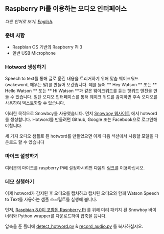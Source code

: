 ## Raspberry Pi를 이용하는 오디오 인터페이스

*다른 언어로 보기: [English](README.md).*

### 준비 사항
- Raspbian OS 기반의 Raspberry Pi 3
- 일반 USB Microphone

### Hotword 생성하기
Speech to text를 통해 글로 옮긴 내용을 트리거하기 위해 맞춤 웨이크워드(wakeword, 깨우는 말)를 만들어 보겠습니다. 예를 들어 ** Hey Watson ** 또는 ** Hello Watson ** 또는 ** Hi Watson **과 같은 웨이크워드를 듣는 핫워드 엔진을 만들 수 있습니다. 일단 오디오 인터페이스를 통해 웨이크 워드를 감지하면 후속 오디오를 사용하여 텍스트화할 수 있습니다.

이러한 목적으로 Snowboy를 사용했습니다. 먼저 [Snowboy 웹사이트](https://snowboy.kitt.ai/) 에서 hotword를 생성합니다. Hotword를 만들려면 Github, Google 또는 Facebook으로 로그인해야합니다.

세 가지 오디오 샘플로 된 hotword를 만들었으면 이제 다음 섹션에서 사용할 모델을 다운로드 할 수 있습니다

### 마이크 설정하기
여러분의 마이크를 raspberry Pi에 설정하시려면 다음의 [링크](http://docs.kitt.ai/snowboy/#running-on-raspberry-pi)를 이용하십시오.


### 데모 실행하기
이제 hotword가 감지된 후 오디오를 캡처하고 캡처된 오디오와 함께 Watson Speech to Text를 사용하는 샘플 스크립트를 실행해 봅니다.

먼저, [Raspbian 8.0이 포함된 Raspberry Pi](https://s3-us-west-2.amazonaws.com/snowboy/snowboy-releases/rpi-arm-raspbian-8.0-1.1.0.tar.bz2) 를 위해 미리 패키지 된 Snowboy 바이너리와 Python wrapper를 다운로드하여 압축을 풉니다.

압축을 푼 폴더에 [detect_hotword.py](audio_interface/detect_hotword.py) & [record_audio.py](audio_interface/record_audio.py) 를 복사하십시오.



